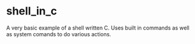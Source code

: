 # shell_in_c
A very basic example of a shell written C.
Uses built in commands as well as system comands to do various actions.
